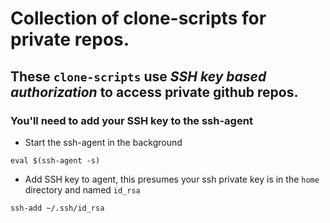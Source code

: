 # Collection of clone-scripts for private repos.

## These `clone-scripts` use *SSH key based authorization* to access private github repos.

### **You'll need to add your SSH key to the ssh-agent**

- Start the ssh-agent in the background

```eval $(ssh-agent -s)```

- Add SSH key to agent, this presumes your ssh private key is in the `home` directory and named `id_rsa`

```ssh-add ~/.ssh/id_rsa```
